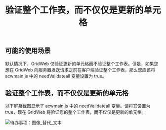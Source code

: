 ﻿---
title: 验证整个工作表，而不仅仅是更新的单元格
type: docs
weight: 140
url: /zh/net/validate-entire-worksheet-instead-of-only-the-updated-cells/
---
## **可能的使用场景**
默认情况下，GridWeb 仅验证更新的单元格而不验证整个工作表。但是，如果您想在 GridWeb 向服务器发送请求之前在客户端验证整个工作表，那么您应该将 acwmain.js 中的 needValidateall 变量设置为 true。
## **验证整个工作表，而不仅仅是更新的单元格**
以下屏幕截图显示了 acwmain.js 中的 needValidateall 变量。请将其设置为 true，现在 GridWeb 将验证您的整个工作表，而不仅仅是更新的单元格。

![待办事项：图像_替代_文本](validate-entire-worksheet-instead-of-only-the-updated-cells_1.png)
